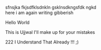sfnsjka fkjsdfklsdnkln gsklnsdkngsfdk ngkd <br>
here i am again writing gibberish

Hello World


This is Ujjwal 
I'll make up for your mistakes 

222
I Understand That Already !!! ;)

